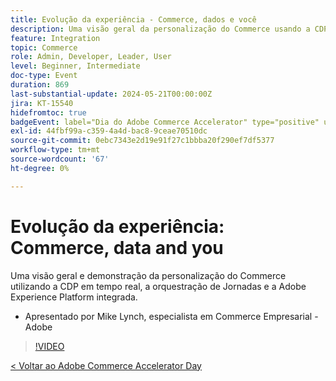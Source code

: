 ```yaml
---
title: Evolução da experiência - Commerce, dados e você
description: Uma visão geral da personalização do Commerce usando a CDP em tempo real, a orquestração de Jornadas e a Adobe Experience Platform integrada.
feature: Integration
topic: Commerce
role: Admin, Developer, Leader, User
level: Beginner, Intermediate
doc-type: Event
duration: 869
last-substantial-update: 2024-05-21T00:00:00Z
jira: KT-15540
hidefromtoc: true
badgeEvent: label="Dia do Adobe Commerce Accelerator" type="positive" url="https://experienceleague.adobe.com/en/docs/events/apac-commerce-recordings/2024/overview"
exl-id: 44fbf99a-c359-4a4d-bac8-9ceae70510dc
source-git-commit: 0ebc7343e2d19e91f27c1bbba20f290ef7df5377
workflow-type: tm+mt
source-wordcount: '67'
ht-degree: 0%

---
```


# Evolução da experiência: Commerce, data and you

Uma visão geral e demonstração da personalização do Commerce utilizando a CDP em tempo real, a orquestração de Jornadas e a Adobe Experience Platform integrada.

+ Apresentado por Mike Lynch, especialista em Commerce Empresarial - Adobe

>[!VIDEO](https://video.tv.adobe.com/v/3429266/?learn=on)

[&lt; Voltar ao Adobe Commerce Accelerator Day](./overview.md)
